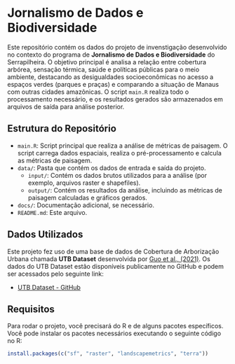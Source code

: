 # Jornalismo de Dados e Biodiversidade

Este repositório contém os dados do projeto de invenstigação desenvolvido no contexto do programa de **Jornalismo de Dados e Biodiversidade** do Serrapilheira. O objetivo principal é analisa a relação entre cobertura arbórea, sensação térmica, saúde e políticas públicas para o meio ambiente, destacando as desigualdades socioeconômicas no acesso a espaços verdes (parques e praças) e comparando a situação de Manaus com outras cidades amazônicas. O script `main.R` realiza todo o processamento necessário, e os resultados gerados são armazenados em arquivos de saída para análise posterior.

## Estrutura do Repositório

- `main.R`: Script principal que realiza a análise de métricas de paisagem. O script carrega dados espaciais, realiza o pré-processamento e calcula as métricas de paisagem.
- `data/`: Pasta que contém os dados de entrada e saída do projeto.
  - `input/`: Contém os dados brutos utilizados para a análise (por exemplo, arquivos raster e shapefiles).
  - `output/`: Contém os resultados da análise, incluindo as métricas de paisagem calculadas e gráficos gerados.
- `docs/`: Documentação adicional, se necessário.
- `README.md`: Este arquivo.

## Dados Utilizados

Este projeto fez uso de uma base de dados de Cobertura de Arborização Urbana chamada **UTB Dataset** desenvolvida por [Guo et al., (2021)](https://www.sciencedirect.com/science/article/pii/S0924271623000461). Os dados do UTB Dataset estão disponíveis publicamente no GitHub e podem ser acessados pelo seguinte link:

- [UTB Dataset - GitHub](https://github.com/usuario/UTB-Dataset)

## Requisitos

Para rodar o projeto, você precisará do R e de alguns pacotes específicos. Você pode instalar os pacotes necessários executando o seguinte código no R:

```r
install.packages(c("sf", "raster", "landscapemetrics", "terra"))
